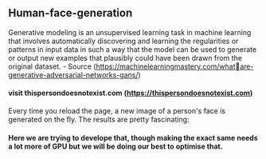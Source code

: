 ## Human-face-generation

Generative modeling is an unsupervised learning task in machine learning that involves
automatically discovering and learning the regularities or patterns in input data in such a way
that the model can be used to generate or output new examples that plausibly could have
been drawn from the original dataset. - Source (https://machinelearningmastery.com/whatare-generative-adversarial-networks-gans/)

#### visit thispersondoesnotexist.com (https://thispersondoesnotexist.com) 
Every time you reload the page, a new image of a person's face is
generated on the fly. The results are pretty fascinating:
#### Here we are trying to develope that, though making the exact same needs a lot more of GPU but we will be doing our best to optimise that.

